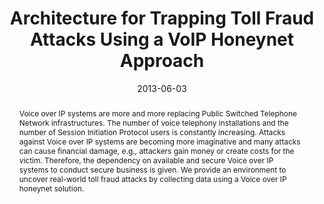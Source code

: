 ---
abstract: Voice over IP systems are more and more replacing Public Switched Telephone
  Network infrastructures. The number of voice telephony installations and the number
  of Session Initiation Protocol users is constantly increasing. Attacks against Voice
  over IP systems are becoming more imaginative and many attacks can cause financial
  damage, e.g., attackers gain money or create costs for the victim. Therefore, the
  dependency on available and secure Voice over IP systems to conduct secure business
  is given. We provide an environment to uncover real-world toll fraud attacks by
  collecting data using a Voice over IP honeynet solution.
authors:
- Markus Gruber
- Christian Schanes
- Florian Fankhauser
- Martin Moutran
- Thomas Grechenig
date: '2013-06-03'
featured: false
publication_types:
- '0'
publishDate: '2013-06-03'
title: Architecture for Trapping Toll Fraud Attacks Using a VoIP Honeynet Approach
url_pdf: ''
---
